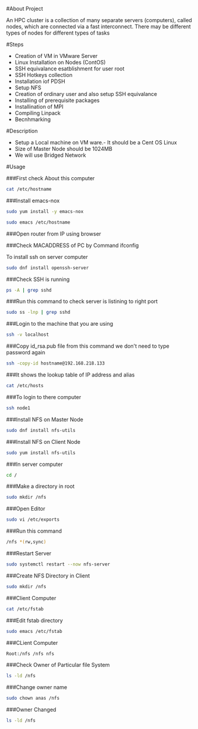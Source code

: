 
#About Project

An HPC cluster is a collection of many separate servers (computers), called nodes, which are connected via a fast interconnect. There may be different types of nodes for different types of tasks

#Steps

- Creation of VM in VMware Server
- Linux Installation on Nodes (ContOS)
- SSH equivalance esatblishment for user root
- SSH Hotkeys collection
- Installation iof PDSH
- Setup NFS 
- Creation of ordinary user and also setup SSH equivalance
- Installing of prerequisite packages
- Installination of MPI
- Compiling Linpack
- Becnhmarking




#Description

- Setup a Local machine on VM ware.- It should be a Cent OS Linux
- Size of Master Node should be 1024MB
- We will use Bridged Network



#Usage

###First check About this computer 

```bash
cat /etc/hostname
```

###Install emacs-nox

```bash
sudo yum install -y emacs-nox

sudo emacs /etc/hostname
```

###Open router from IP using browser

###Check MACADDRESS of PC by Command ifconfig

To install ssh on server computer

```bash
sudo dnf install openssh-server
```

###Check SSH is running

```bash
ps -A | grep sshd
```

###Run this command to check server is listining to right port

```bash
sudo ss -lnp | grep sshd
```

###Login to the machine that you are using

```bash
ssh -v localhost
```

###Copy id_rsa.pub file from this command we don't need to type password again

```bash
ssh -copy-id hostname@192.168.218.133
```

###It shows the lookup table of IP address and alias

```bash
cat /etc/hosts
```

###To login to there computer

```bash
ssh node1
```

###Install NFS on Master Node

```bash
sudo dnf install nfs-utils
```

###Install NFS on Client Node

```bash
sudo yum install nfs-utils
```

###In server computer

```bash
cd /
```

###Make a directory in root

```bash
sudo mkdir /nfs
```

###Open Editor

```bash
sudo vi /etc/exports
```

###Run this command

```bash
/nfs *(rw,sync)
```

###Restart Server

```bash
sudo systemctl restart --now nfs-server
```

###Create NFS Directory in Client

```bash
sudo mkdir /nfs
```

###Client Computer

```bash
cat /etc/fstab
```

###Edit fstab directory

```bash
sudo emacs /etc/fstab
```

###CLient Computer

```bash
Root:/nfs /nfs nfs
```

###Check Owner of Particular file System

```bash
ls -ld /nfs
```

###Change owner name

```bash
sudo chown anas /nfs
```

###Owner Changed

```bash
ls -ld /nfs
```
